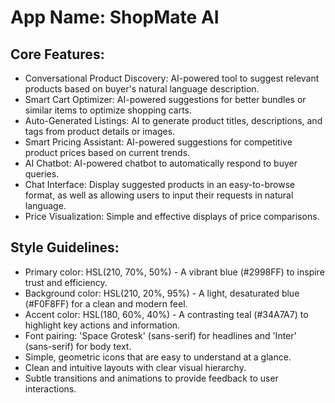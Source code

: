 # **App Name**: ShopMate AI

## Core Features:

- Conversational Product Discovery: AI-powered tool to suggest relevant products based on buyer's natural language description.
- Smart Cart Optimizer: AI-powered suggestions for better bundles or similar items to optimize shopping carts.
- Auto-Generated Listings: AI to generate product titles, descriptions, and tags from product details or images.
- Smart Pricing Assistant: AI-powered suggestions for competitive product prices based on current trends.
- AI Chatbot: AI-powered chatbot to automatically respond to buyer queries.
- Chat Interface: Display suggested products in an easy-to-browse format, as well as allowing users to input their requests in natural language.
- Price Visualization: Simple and effective displays of price comparisons.

## Style Guidelines:

- Primary color: HSL(210, 70%, 50%) - A vibrant blue (#2998FF) to inspire trust and efficiency.
- Background color: HSL(210, 20%, 95%) - A light, desaturated blue (#F0F8FF) for a clean and modern feel.
- Accent color: HSL(180, 60%, 40%) - A contrasting teal (#34A7A7) to highlight key actions and information.
- Font pairing: 'Space Grotesk' (sans-serif) for headlines and 'Inter' (sans-serif) for body text.
- Simple, geometric icons that are easy to understand at a glance.
- Clean and intuitive layouts with clear visual hierarchy.
- Subtle transitions and animations to provide feedback to user interactions.